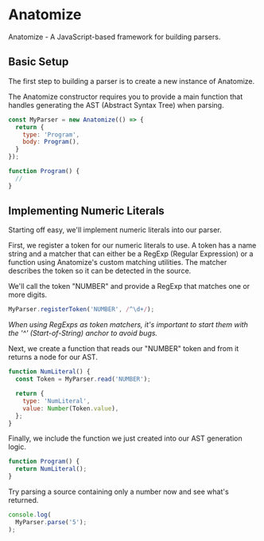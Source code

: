 # Anatomize

Anatomize - A JavaScript-based framework for building parsers.

## Basic Setup

The first step to building a parser is to create a new instance of Anatomize.

The Anatomize constructor requires you to provide a main function that handles generating the AST (Abstract Syntax Tree) when parsing.

```javascript
const MyParser = new Anatomize(() => {
  return {
    type: 'Program',
    body: Program(),
  }
});

function Program() {
  //
}
```

## Implementing Numeric Literals

Starting off easy, we'll implement numeric literals into our parser.

First, we register a token for our numeric literals to use. A token has a name string and a matcher that can either be a RegExp (Regular Expression) or a function using Anatomize's custom matching utilities. The matcher describes the token so it can be detected in the source.

We'll call the token "NUMBER" and provide a RegExp that matches one or more digits.

```javascript
MyParser.registerToken('NUMBER', /^\d+/);
```

*When using RegExps as token matchers, it's important to start them with the '^' (Start-of-String) anchor to avoid bugs.*

Next, we create a function that reads our "NUMBER" token and from it returns a node for our AST.

```javascript
function NumLiteral() {
  const Token = MyParser.read('NUMBER');

  return {
    type: 'NumLiteral',
    value: Number(Token.value),
  };
}
```

Finally, we include the function we just created into our AST generation logic.

```javascript
function Program() {
  return NumLiteral();
}
```

Try parsing a source containing only a number now and see what's returned.

```javascript
console.log(
  MyParser.parse('5');
);
```
